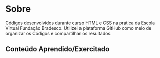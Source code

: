 <h1>Sobre</h1>

<p>Códigos desenvolvidos durante curso HTML e CSS na prática da Escola Virtual Fundação Bradesco.
Utilizei a plataforma GitHub como meio de organizar os Códigos e compartilhar os resultados. </p>

<h2>Conteúdo Aprendido/Exercitado</h2>



  
